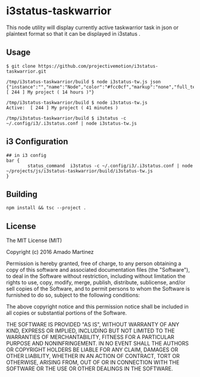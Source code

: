 i3status-taskwarrior
====================
This node utility will display currently active taskwarrior task in json or plaintext format so that it can be displayed in i3status .

## Usage

    $ git clone https://github.com/projectivemotion/i3status-taskwarrior.git
    
    /tmp/i3status-taskwarrior/build $ node i3status-tw.js json
    {"instance":"","name":"Node","color":"#fcc0cf","markup":"none","full_text":"Active:  [ 244 ] My project ( 14 hours )"}

    /tmp/i3status-taskwarrior/build $ node i3status-tw.js 
    Active:  [ 244 ] My project ( 41 minutes )
    
    /tmp/i3status-taskwarrior/build $ i3status -c ~/.config/i3/.i3status.conf | node i3status-tw.js 

## i3 Configuration
    ## in i3 config
    bar {
            status_command  i3status -c ~/.config/i3/.i3status.conf | node ~/projects/js/i3status-taskwarrior/build/i3status-tw.js
    }
    
## Building
    npm install && tsc --project .

## License
The MIT License (MIT)

Copyright (c) 2016 Amado Martinez

Permission is hereby granted, free of charge, to any person obtaining a copy
of this software and associated documentation files (the "Software"), to deal
in the Software without restriction, including without limitation the rights
to use, copy, modify, merge, publish, distribute, sublicense, and/or sell
copies of the Software, and to permit persons to whom the Software is
furnished to do so, subject to the following conditions:

The above copyright notice and this permission notice shall be included in all
copies or substantial portions of the Software.

THE SOFTWARE IS PROVIDED "AS IS", WITHOUT WARRANTY OF ANY KIND, EXPRESS OR
IMPLIED, INCLUDING BUT NOT LIMITED TO THE WARRANTIES OF MERCHANTABILITY,
FITNESS FOR A PARTICULAR PURPOSE AND NONINFRINGEMENT. IN NO EVENT SHALL THE
AUTHORS OR COPYRIGHT HOLDERS BE LIABLE FOR ANY CLAIM, DAMAGES OR OTHER
LIABILITY, WHETHER IN AN ACTION OF CONTRACT, TORT OR OTHERWISE, ARISING FROM,
OUT OF OR IN CONNECTION WITH THE SOFTWARE OR THE USE OR OTHER DEALINGS IN THE
SOFTWARE.